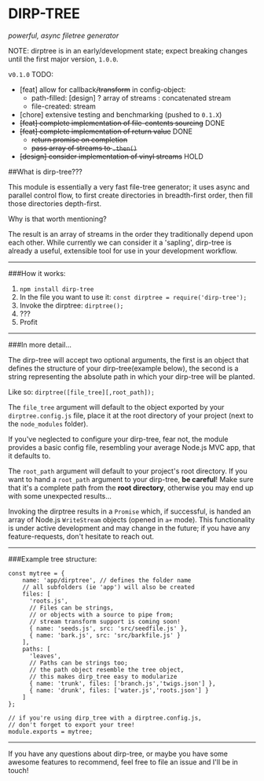 DIRP-TREE
=========
*powerful, async filetree generator*

NOTE: dirptree is in an early/development state; expect breaking changes until the first major version, `1.0.0`.

v`0.1.0` TODO:
* [feat] allow for callback~~/transform~~ in config-object:
    * path-filled: [design] ? array of streams : concatenated stream
    * file-created: stream
* [chore] extensive testing and benchmarking (pushed to `0.1.X`)
* ~~[feat] complete implementation of file-contents sourcing~~ DONE
* ~~[feat] complete implementation of return value~~ DONE
    * ~~return promise on completion~~
    * ~~pass array of streams to `.then()`~~
* ~~[design] consider implementation of vinyl streams~~ HOLD

##What is dirp-tree???

This module is essentially a very fast file-tree generator; it uses async and parallel control flow, to first create directories in breadth-first order, then fill those directories depth-first.
 
 Why is that worth mentioning?
 
The result is an array of streams in the order they traditionally depend upon each other. While currently we can consider it a 'sapling', dirp-tree is already a useful, extensible tool for use in your development workflow.

---

###How it works:

1. `npm install dirp-tree`
2. In the file you want to use it: `const dirptree = require('dirp-tree');`
3. Invoke the dirptree: `dirptree();`
4. ???
5. Profit

---

###In more detail...

The dirp-tree will accept two optional arguments, the first is an object that defines the structure of your dirp-tree(example below), the second is a string representing the absolute path in which your dirp-tree will be planted.

Like so: `dirptree([file_tree][,root_path]);`

The `file_tree` argument will default to the object exported by your `dirptree.config.js` file, place it at the root directory of your project (next to the `node_modules` folder). 

If you've neglected to configure your dirp-tree, fear not, the module provides a basic config file, resembling your average Node.js MVC app, that it defaults to.

The `root_path` argument will default to your project's root directory. If you want to hand a `root_path` argument to your dirp-tree, **be careful**! Make sure that it's a complete path from the **root directory**, otherwise you may end up with some unexpected results...

Invoking the dirptree results in a `Promise` which, if successful, is handed an array of Node.js `WriteStream` objects (opened in `a+` mode). This functionality is under active development and may change in the future; if you have any feature-requests, don't hesitate to reach out.

---

###Example tree structure:
```
const mytree = {
    name: 'app/dirptree', // defines the folder name
    // all subfolders (ie 'app') will also be created
    files: [
      'roots.js',
      // Files can be strings,
      // or objects with a source to pipe from;
      // stream transform support is coming soon!
      { name: 'seeds.js', src: 'src/seedfile.js' },
      { name: 'bark.js', src: 'src/barkfile.js' }
    ],
    paths: [
      'leaves',
      // Paths can be strings too;
      // the path object resemble the tree object,
      // this makes dirp_tree easy to modularize
      { name: 'trunk', files: ['branch.js','twigs.json'] },
      { name: 'drunk', files: ['water.js','roots.json'] }
    ]
};

// if you're using dirp_tree with a dirptree.config.js,
// don't forget to export your tree!
module.exports = mytree;
```

---

If you have any questions about dirp-tree, or maybe you have some awesome features to recommend, feel free to file an issue and I'll be in touch!